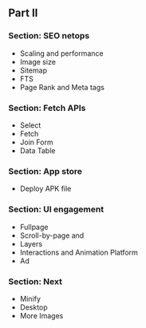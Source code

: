 
## Part II

### Section: SEO netops
- Scaling and performance
- Image size
- Sitemap
- FTS
- Page Rank and Meta tags

### Section: Fetch APIs 
- Select
- Fetch
- Join Form
- Data Table

### Section: App store
- Deploy APK file


### Section: UI engagement
- Fullpage
- Scroll-by-page and 
- Layers
- Interactions and Animation Platform
- Ad

### Section: Next
- Minify
- Desktop
- More Images
